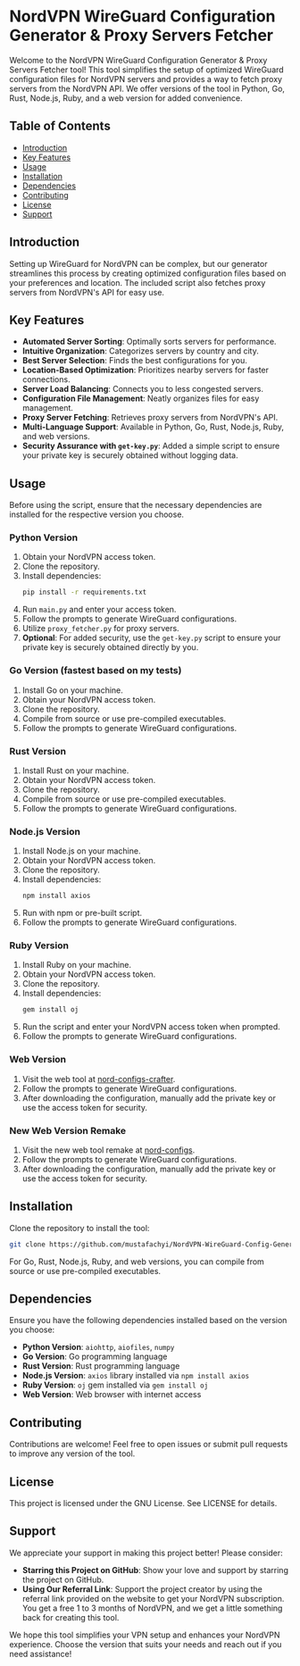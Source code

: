 # NordVPN WireGuard Configuration Generator & Proxy Servers Fetcher

Welcome to the NordVPN WireGuard Configuration Generator & Proxy Servers Fetcher tool! This tool simplifies the setup of optimized WireGuard configuration files for NordVPN servers and provides a way to fetch proxy servers from the NordVPN API. We offer versions of the tool in Python, Go, Rust, Node.js, Ruby, and a web version for added convenience.

## Table of Contents

- [Introduction](#introduction)
- [Key Features](#key-features)
- [Usage](#usage)
- [Installation](#installation)
- [Dependencies](#dependencies)
- [Contributing](#contributing)
- [License](#license)
- [Support](#support)

## Introduction

Setting up WireGuard for NordVPN can be complex, but our generator streamlines this process by creating optimized configuration files based on your preferences and location. The included script also fetches proxy servers from NordVPN's API for easy use.

## Key Features

- **Automated Server Sorting**: Optimally sorts servers for performance.
- **Intuitive Organization**: Categorizes servers by country and city.
- **Best Server Selection**: Finds the best configurations for you.
- **Location-Based Optimization**: Prioritizes nearby servers for faster connections.
- **Server Load Balancing**: Connects you to less congested servers.
- **Configuration File Management**: Neatly organizes files for easy management.
- **Proxy Server Fetching**: Retrieves proxy servers from NordVPN's API.
- **Multi-Language Support**: Available in Python, Go, Rust, Node.js, Ruby, and web versions.
- **Security Assurance with `get-key.py`**: Added a simple script to ensure your private key is securely obtained without logging data.

## Usage

Before using the script, ensure that the necessary dependencies are installed for the respective version you choose.

### Python Version

1. Obtain your NordVPN access token.
2. Clone the repository.
3. Install dependencies:
   ```bash
   pip install -r requirements.txt
   ```
4. Run `main.py` and enter your access token.
5. Follow the prompts to generate WireGuard configurations.
6. Utilize `proxy_fetcher.py` for proxy servers.
7. **Optional**: For added security, use the `get-key.py` script to ensure your private key is securely obtained directly by you.

### Go Version (fastest based on my tests)

1. Install Go on your machine.
2. Obtain your NordVPN access token.
3. Clone the repository.
4. Compile from source or use pre-compiled executables.
5. Follow the prompts to generate WireGuard configurations.

### Rust Version

1. Install Rust on your machine.
2. Obtain your NordVPN access token.
3. Clone the repository.
4. Compile from source or use pre-compiled executables.
5. Follow the prompts to generate WireGuard configurations.

### Node.js Version

1. Install Node.js on your machine.
2. Obtain your NordVPN access token.
3. Clone the repository.
4. Install dependencies:
   ```bash
   npm install axios
   ```
5. Run with npm or pre-built script.
6. Follow the prompts to generate WireGuard configurations.

### Ruby Version

1. Install Ruby on your machine.
2. Obtain your NordVPN access token.
3. Clone the repository.
4. Install dependencies:
   ```bash
   gem install oj
   ```
5. Run the script and enter your NordVPN access token when prompted.
6. Follow the prompts to generate WireGuard configurations.

### Web Version

1. Visit the web tool at [nord-configs-crafter](https://wg-nord.pages.dev/).
2. Follow the prompts to generate WireGuard configurations.
3. After downloading the configuration, manually add the private key or use the access token for security.

### New Web Version Remake

1. Visit the new web tool remake at [nord-configs](https://nord-configs.onrender.com/).
2. Follow the prompts to generate WireGuard configurations.
3. After downloading the configuration, manually add the private key or use the access token for security.

## Installation

Clone the repository to install the tool:

```bash
git clone https://github.com/mustafachyi/NordVPN-WireGuard-Config-Generator.git
```

For Go, Rust, Node.js, Ruby, and web versions, you can compile from source or use pre-compiled executables.

## Dependencies

Ensure you have the following dependencies installed based on the version you choose:

- **Python Version**: `aiohttp`, `aiofiles`, `numpy`
- **Go Version**: Go programming language
- **Rust Version**: Rust programming language
- **Node.js Version**: `axios` library installed via `npm install axios`
- **Ruby Version**: `oj` gem installed via `gem install oj`
- **Web Version**: Web browser with internet access

## Contributing

Contributions are welcome! Feel free to open issues or submit pull requests to improve any version of the tool.

## License

This project is licensed under the GNU License. See LICENSE for details.

## Support

We appreciate your support in making this project better! Please consider:

- **Starring this Project on GitHub**: Show your love and support by starring the project on GitHub.
- **Using Our Referral Link**: Support the project creator by using the referral link provided on the website to get your NordVPN subscription. You get a free 1 to 3 months of NordVPN, and we get a little something back for creating this tool.

We hope this tool simplifies your VPN setup and enhances your NordVPN experience. Choose the version that suits your needs and reach out if you need assistance!
